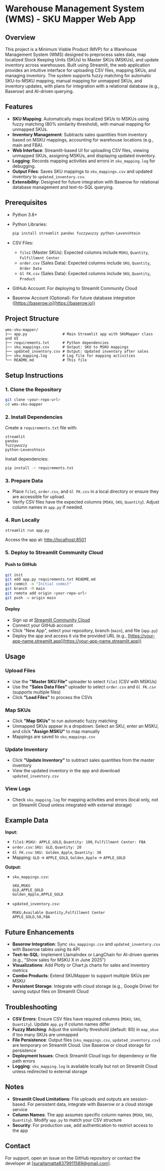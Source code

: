 # Warehouse Management System (WMS) - SKU Mapper Web App

## Overview

This project is a Minimum Viable Product (MVP) for a Warehouse Management System (WMS) designed to preprocess sales data, map localized Stock Keeping Units (SKUs) to Master SKUs (MSKUs), and update inventory across warehouses. Built using Streamlit, the web application provides an intuitive interface for uploading CSV files, mapping SKUs, and managing inventory. The system supports fuzzy matching for automatic SKU-to-MSKU mapping, manual mapping for unmapped SKUs, and inventory updates, with plans for integration with a relational database (e.g., Baserow) and AI-driven querying.

## Features

* **SKU Mapping**: Automatically maps localized SKUs to MSKUs using fuzzy matching (80% similarity threshold), with manual mapping for unmapped SKUs.
* **Inventory Management**: Subtracts sales quantities from inventory based on MSKU mappings, accounting for warehouse locations (e.g., main and FBA).
* **Web Interface**: Streamlit-based UI for uploading CSV files, viewing unmapped SKUs, assigning MSKUs, and displaying updated inventory.
* **Logging**: Records mapping activities and errors in `sku_mapping.log` for debugging.
* **Output Files**: Saves SKU mappings to `sku_mappings.csv` and updated inventory to `updated_inventory.csv`.
* **Extensibility**: Designed for future integration with Baserow for relational database management and text-to-SQL querying.

## Prerequisites

* Python 3.8+
* Python Libraries:

  ```bash
  pip install streamlit pandas fuzzywuzzy python-Levenshtein
  ```
* CSV Files:

  * `file1` (Master SKUs): Expected columns include `MSKU`, `Quantity`, `Fulfillment Center`
  * `order.csv` (Sales Data): Expected columns include `SKU`, `Quantity`, `Order Date`
  * `Gl FK.csv` (Sales Data): Expected columns include `SKU`, `Quantity`, `Product`
* GitHub Account: For deploying to Streamlit Community Cloud
* Baserow Account (Optional): For future database integration ([https://baserow.io](https://baserow.io))

## Project Structure

```
wms-sku-mapper/
├── app.py                # Main Streamlit app with SKUMapper class and UI
├── requirements.txt      # Python dependencies
├── sku_mappings.csv      # Output: SKU to MSKU mappings
├── updated_inventory.csv # Output: Updated inventory after sales
├── sku_mapping.log       # Log file for mapping activities
└── README.md             # This file
```

## Setup Instructions

### 1. Clone the Repository

```bash
git clone <your-repo-url>
cd wms-sku-mapper
```

### 2. Install Dependencies

Create a `requirements.txt` file with:

```
streamlit
pandas
fuzzywuzzy
python-Levenshtein
```

Install dependencies:

```bash
pip install -r requirements.txt
```

### 3. Prepare Data

* Place `file1`, `order.csv`, and `Gl FK.csv` in a local directory or ensure they are accessible for upload.
* Verify CSV files have the expected columns (`MSKU`, `SKU`, `Quantity`). Adjust column names in `app.py` if needed.

### 4. Run Locally

```bash
streamlit run app.py
```

Access the app at: [http://localhost:8501](http://localhost:8501)

### 5. Deploy to Streamlit Community Cloud

#### Push to GitHub

```bash
git init
git add app.py requirements.txt README.md
git commit -m "Initial commit"
git branch -M main
git remote add origin <your-repo-url>
git push -u origin main
```

#### Deploy

* Sign up at [Streamlit Community Cloud](https://streamlit.io/cloud)
* Connect your GitHub account
* Click "New App", select your repository, branch (`main`), and file (`app.py`)
* Deploy the app and access it via the provided URL (e.g., [https://your-app-name.streamlit.app](https://your-app-name.streamlit.app))

## Usage

### Upload Files

* Use the **"Master SKU File"** uploader to select `file1` (CSV with MSKUs)
* Use the **"Sales Data Files"** uploader to select `order.csv` and `Gl FK.csv` (supports multiple files)
* Click **"Load Files"** to process the CSVs

### Map SKUs

* Click **"Map SKUs"** to run automatic fuzzy matching
* Unmapped SKUs appear in a dropdown. Select an SKU, enter an MSKU, and click **"Assign MSKU"** to map manually
* Mappings are saved to `sku_mappings.csv`

### Update Inventory

* Click **"Update Inventory"** to subtract sales quantities from the master inventory
* View the updated inventory in the app and download `updated_inventory.csv`

### View Logs

* Check `sku_mapping.log` for mapping activities and errors (local only, not on Streamlit Cloud unless integrated with external storage)

## Example Data

**Input:**

* `file1`: `MSKU: APPLE_GOLD`, `Quantity: 100`, `Fulfillment Center: FBA`
* `order.csv`: `SKU: GLD`, `Quantity: 20`
* `Gl FK.csv`: `SKU: Golden_Apple`, `Quantity: 30`
* Mapping: `GLD` → `APPLE_GOLD`, `Golden_Apple` → `APPLE_GOLD`

**Output:**

* `sku_mappings.csv`:

  ```
  SKU,MSKU
  GLD,APPLE_GOLD
  Golden_Apple,APPLE_GOLD
  ```
* `updated_inventory.csv`:

  ```
  MSKU,Available Quantity,Fulfillment Center
  APPLE_GOLD,50,FBA
  ```

## Future Enhancements

* **Baserow Integration**: Sync `sku_mappings.csv` and `updated_inventory.csv` with Baserow tables using its API
* **Text-to-SQL**: Implement LlamaIndex or LangChain for AI-driven queries (e.g., "Show sales for MSKU X in June 2025")
* **Visualizations**: Add Plotly or Chart.js charts for sales and inventory metrics
* **Combo Products**: Extend SKUMapper to support multiple SKUs per MSKU
* **Persistent Storage**: Integrate with cloud storage (e.g., Google Drive) for saving output files on Streamlit Cloud

## Troubleshooting

* **CSV Errors**: Ensure CSV files have required columns (`MSKU`, `SKU`, `Quantity`). Update `app.py` if column names differ
* **Fuzzy Matching**: Adjust the similarity threshold (default: 80) in `map_skus` if too many SKUs are unmapped
* **File Persistence**: Output files (`sku_mappings.csv`, `updated_inventory.csv`) are temporary on Streamlit Cloud. Use Baserow or cloud storage for persistence
* **Deployment Issues**: Check Streamlit Cloud logs for dependency or file path errors
* **Logging**: `sku_mapping.log` is available locally but not on Streamlit Cloud unless redirected to external storage

## Notes

* **Streamlit Cloud Limitations**: File uploads and outputs are session-based. For persistent data, integrate with Baserow or a cloud storage service
* **Column Names**: The app assumes specific column names (`MSKU`, `SKU`, `Quantity`). Modify `app.py` to match your CSV structure
* **Security**: For production use, add authentication to restrict access to the app

## Contact

For support, open an issue on the GitHub repository or contact the developer at \[[surajtamatta8379911589@gmail.com](mailto:surajtamatta8379911589@gmail.com)].

